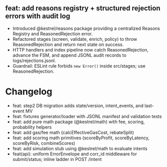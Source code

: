 ## feat: add reasons registry + structured rejection errors with audit log

- Introduced @kestrel/reasons package providing a centralized Reasons Registry and ReasonedRejection error.
- Refactored stages (screen, validate, enrich, policy) to throw ReasonedRejection and return next state on success.
- HTTP handlers and index pipeline now catch ReasonedRejection, advance the FSM, and append JSONL audit records to logs/rejections.jsonl.
- Guardrail: ESLint rule forbids `new Error()` inside src/stages; use ReasonedRejection.

# Changelog

- feat: step2 DB migration adds state/version, intent_events, and last-event MV
 - feat: fixtures generator/loader with JSONL manifest and validation tests
 - feat: add pure math package (@kestrel/math) with fee, scoring, probability helpers
 - feat: add gas/fee math (calcEffectiveGasCost, rebateSplit)
 - feat: add scoring math primitives (scoreByProfit, scoreByLatency, scoreByRisk, combineScores)
 - feat: add simulation stub using @kestrel/math to evaluate intents
 - feat(api): uniform ErrorEnvelope and corr_id middleware for submit/status; inline ladder in POST /intent
